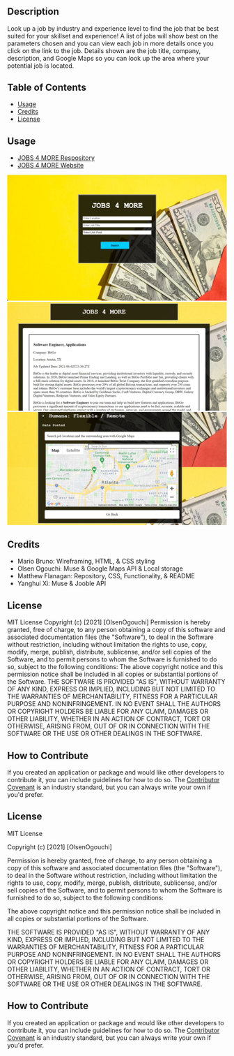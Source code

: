 # <JOBS-4-MORE>
## Description
Look up a job by industry and experience level to find the job that be best suited for your skillset and experience! A list of jobs will show best on the parameters chosen and you can view each job in more details once you click on the link to the job. Details shown are the job title, company, description, and Google Maps so you can look up the area where your potential job is located. 

## Table of Contents
- [Usage](#usage)
- [Credits](#credits)
- [License](#license)

## Usage
- [JOBS 4 MORE Respository](https://github.com/matthewjflanagan/JOBS-4-MORE)
- [JOBS 4 MORE Website](https://matthewjflanagan.github.io/JOBS-4-MORE/)

![Opening Page without Dropdown](assets/openingpagewithoutdropdown.png)
![Results Page](assets/resultspage.PNG)
![Job Description Page](assets/jobdescription.PNG)

## Credits
* Mario Bruno: Wireframing, HTML, & CSS styling 
* Olsen Ogouchi: Muse & Google Maps API & Local storage
* Matthew Flanagan: Repository, CSS, Functionality, & README
* Yanghui Xi: Muse & Jooble API

## License
MIT License
Copyright (c) [2021] [OlsenOgouchi]
Permission is hereby granted, free of charge, to any person obtaining a copy
of this software and associated documentation files (the "Software"), to deal
in the Software without restriction, including without limitation the rights
to use, copy, modify, merge, publish, distribute, sublicense, and/or sell
copies of the Software, and to permit persons to whom the Software is
furnished to do so, subject to the following conditions:
The above copyright notice and this permission notice shall be included in all
copies or substantial portions of the Software.
THE SOFTWARE IS PROVIDED "AS IS", WITHOUT WARRANTY OF ANY KIND, EXPRESS OR
IMPLIED, INCLUDING BUT NOT LIMITED TO THE WARRANTIES OF MERCHANTABILITY,
FITNESS FOR A PARTICULAR PURPOSE AND NONINFRINGEMENT. IN NO EVENT SHALL THE
AUTHORS OR COPYRIGHT HOLDERS BE LIABLE FOR ANY CLAIM, DAMAGES OR OTHER
LIABILITY, WHETHER IN AN ACTION OF CONTRACT, TORT OR OTHERWISE, ARISING FROM,
OUT OF OR IN CONNECTION WITH THE SOFTWARE OR THE USE OR OTHER DEALINGS IN THE
SOFTWARE.

## How to Contribute
If you created an application or package and would like other developers to contribute it, you can include guidelines for how to do so. The [Contributor Covenant](https://www.contributor-covenant.org/) is an industry standard, but you can always write your own if you'd prefer.

## License
MIT License

Copyright (c) [2021] [OlsenOgouchi]

Permission is hereby granted, free of charge, to any person obtaining a copy
of this software and associated documentation files (the "Software"), to deal
in the Software without restriction, including without limitation the rights
to use, copy, modify, merge, publish, distribute, sublicense, and/or sell
copies of the Software, and to permit persons to whom the Software is
furnished to do so, subject to the following conditions:

The above copyright notice and this permission notice shall be included in all
copies or substantial portions of the Software.

THE SOFTWARE IS PROVIDED "AS IS", WITHOUT WARRANTY OF ANY KIND, EXPRESS OR
IMPLIED, INCLUDING BUT NOT LIMITED TO THE WARRANTIES OF MERCHANTABILITY,
FITNESS FOR A PARTICULAR PURPOSE AND NONINFRINGEMENT. IN NO EVENT SHALL THE
AUTHORS OR COPYRIGHT HOLDERS BE LIABLE FOR ANY CLAIM, DAMAGES OR OTHER
LIABILITY, WHETHER IN AN ACTION OF CONTRACT, TORT OR OTHERWISE, ARISING FROM,
OUT OF OR IN CONNECTION WITH THE SOFTWARE OR THE USE OR OTHER DEALINGS IN THE
SOFTWARE.

## How to Contribute
If you created an application or package and would like other developers to contribute it, you can include guidelines for how to do so. The [Contributor Covenant](https://www.contributor-covenant.org/) is an industry standard, but you can always write your own if you'd prefer.
